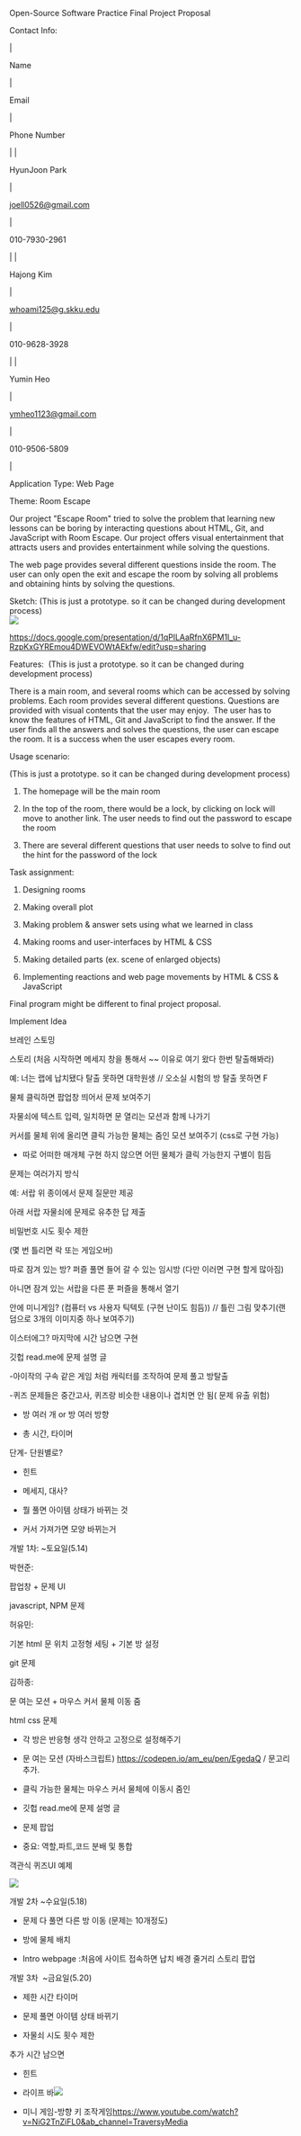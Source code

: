 Open-Source Software Practice Final Project Proposal

Contact Info:

|

Name

 |

Email

 |

Phone Number

 |
|

HyunJoon Park

 |

joell0526@gmail.com

 |

010-7930-2961

 |
|

Hajong Kim

 |

whoami125@g.skku.edu

 |

010-9628-3928

 |
|

Yumin Heo

 |

ymheo1123@gmail.com

 |

010-9506-5809

 |

Application Type: Web Page

Theme: Room Escape

Our project "Escape Room" tried to solve the problem that learning new lessons can be boring by interacting questions about HTML, Git, and JavaScript with Room Escape. Our project offers visual entertainment that attracts users and provides entertainment while solving the questions.

The web page provides several different questions inside the room. The user can only open the exit and escape the room by solving all problems and obtaining hints by solving the questions.

Sketch: (This is just a prototype. so it can be changed during development process)\
![](https://lh3.googleusercontent.com/Biksr4mYBk2y-_N_V3Ns_2u5HsSjTkHBziXpvFJBCvrvUB3B5Ua5b5OJx0q-DIaVpTKiVsmGzCL28BwFx6ejj2mK6dnTxvplIip54elUvhwqnvzwCDAjsmF-gkMXD5UZUnjPxdH_SH7bElPLug)

https://docs.google.com/presentation/d/1qPlLAaRfnX6PM1l_u-RzpKxGYREmou4DWEVOWtAEkfw/edit?usp=sharing

Features:  (This is just a prototype. so it can be changed during development process) 

There is a main room, and several rooms which can be accessed by solving problems. Each room provides several different questions. Questions are provided with visual contents that the user may enjoy.  The user has to know the features of HTML, Git and JavaScript to find the answer. If the user finds all the answers and solves the questions, the user can escape the room. It is a success when the user escapes every room.

Usage scenario:  

(This is just a prototype. so it can be changed during development process) 

1.  The homepage will be the main room

2.  In the top of the room, there would be a lock, by clicking on lock will move to another link. The user needs to find out the password to escape the room

3.  There are several different questions that user needs to solve to find out the hint for the password of the lock

Task assignment:

1.  Designing rooms

2.  Making overall plot

3.  Making problem & answer sets using what we learned in class

4.  Making rooms and user-interfaces by HTML & CSS

5.  Making detailed parts (ex. scene of enlarged objects)

6.  Implementing reactions and web page movements by HTML & CSS & JavaScript

<important>Final program might be different to final project proposal. </important>

Implement Idea

브레인 스토밍

스토리 (처음 시작하면 메세지 창을 통해서 ~~ 이유로 여기 왔다 한번 탈출해봐라)

예: 너는 랩에 납치됐다 탈출 못하면 대학원생 // 오소실 시험의 방 탈출 못하면 F

물체 클릭하면 팝업창 띄어서 문제 보여주기

자물쇠에 텍스트 입력, 일치하면 문 열리는 모션과 함께 나가기

커서를 물체 위에 올리면 클릭 가능한 물체는 줌인 모션 보여주기 (css로 구현 가능)

- 따로 어떠한 매개체 구현 하지 않으면 어떤 물체가 클릭 가능한지 구별이 힘듬

문제는 여러가지 방식

예: 서랍 위 종이에서 문제 질문만 제공

아래 서랍 자물쇠에 문제로 유추한 답 제출

비밀번호 시도 횟수 제한

(몇 번 틀리면 락 또는 게임오버)

따로 잠겨 있는 방? 퍼즐 풀면 들어 갈 수 있는 임시방 (다만 이러면 구현 할게 많아짐)

아니면 잠겨 있는 서랍을 다른 푼 퍼즐을 통해서 열기

안에 미니게임? (컴퓨터 vs 사용자 틱텍토 (구현 난이도 힘듬)) // 틀린 그림 맞추기(랜덤으로 3개의 이미지중 하나 보여주기)

이스터에그? 마지막에 시간 남으면 구현

깃헙 read.me에 문제 설명 글

-아이작의 구속 같은 게임 처럼 캐릭터를 조작하여 문제 풀고 방탈출

-퀴즈 문제들은 중간고사, 퀴즈랑 비슷한 내용이나 겹치면 안 됨( 문제 유출 위험)

- 방 여러 개 or 방 여러 방향

- 총 시간, 타이머

단계- 단원별로?

- 힌트

- 메세지, 대사?

- 뭘 풀면 아이템 상태가 바뀌는 것

- 커서 가져가면 모양 바뀌는거

개발 1차: ~토요일(5.14)

박현준:

팝업창 + 문제 UI

javascript, NPM 문제

허유민:

기본 html 문 위치 고정형 세팅 + 기본 방 설정

git 문제

김하종:

문 여는 모션 + 마우스 커서 물체 이동 줌

html css 문제

-   각 방은 반응형 생각 안하고 고정으로 설정해주기

-   문 여는 모션 (자바스크립트) <https://codepen.io/am_eu/pen/EgedaQ> / 문고리 추가.

-   클릭 가능한 물체는 마우스 커서 물체에 이동시 줌인

-   깃헙 read.me에 문제 설명 글

-   문제 팝업

-   중요: 역할,파트,코드 분배 및 통합

객관식 퀴즈UI 예제

![](https://lh6.googleusercontent.com/28vZNzy45kRQCzD6xsNB-uRGi409EYaPr0e0Cyo8mlOu9Aa1j6fKBjqyJvruVNqGSXOYphGY8EPBEKvBmdLUCx7NJ_Cjq68f0-sf9HM2kcRuFL_kydqMn_nLvfujoeYkIw0d3tYICNyq1Pm6dg)

개발 2차 ~수요일(5.18)

-   문제 다 풀면 다른 방 이동 (문제는 10개정도)

-   방에 물체 배치

-   Intro webpage :처음에 사이트 접속하면 납치 배경 줄거리 스토리 팝업

개발 3차  ~금요일(5.20)

-   제한 시간 타이머 

-   문제 풀면 아이템 상태 바뀌기

-   자물쇠 시도 횟수 제한

추가 시간 남으면

-   힌트

-   라이프 바![](https://lh6.googleusercontent.com/ocgyhsuUilCC_UCqXUx3gaNDyNqKKtZQ2VwjyDyD4hV9vuB2IENi2WwLBT-ufbpDc90eSmxdtM8TEGS3X_NZYvd04JbIJZMI6ttK52WH2klyIgVDBKXgEHoTn1ceTtYGB5PE7Nod-v42iK2zFQ)

-   미니 게임-방향 키 조작게임<https://www.youtube.com/watch?v=NiG2TnZiFL0&ab_channel=TraversyMedia>
